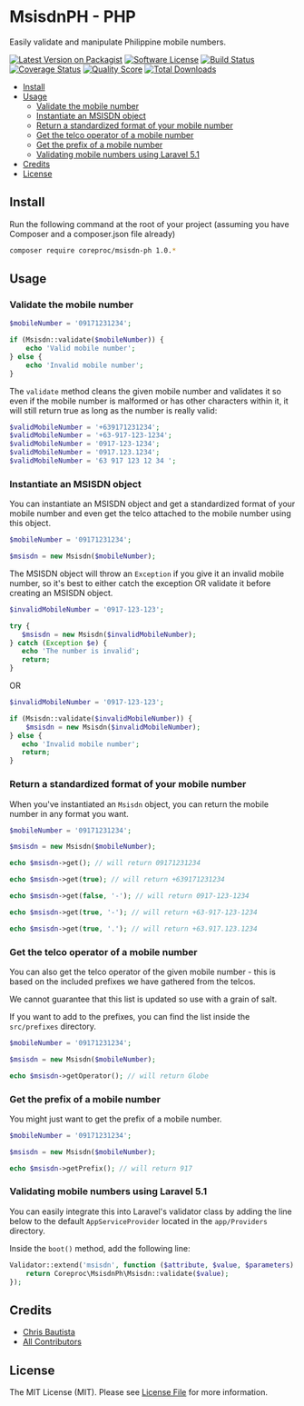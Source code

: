 MsisdnPH - PHP
=====================

Easily validate and manipulate Philippine mobile numbers.

[![Latest Version on Packagist][ico-version]][link-packagist]
[![Software License][ico-license]](LICENSE.md)
[![Build Status][ico-travis]][link-travis]
[![Coverage Status][ico-scrutinizer]][link-scrutinizer]
[![Quality Score][ico-code-quality]][link-code-quality]
[![Total Downloads][ico-downloads]][link-downloads]

* [Install](#install)
* [Usage](#usage)
    * [Validate the mobile number](#validate-the-mobile-number)
    * [Instantiate an MSISDN object](#instantiate-an-msisdn-object)
    * [Return a standardized format of your mobile number](#return-a-standardized-format-of-your-mobile-number)
    * [Get the telco operator of a mobile number](#get-the-telco-operator-of-a-mobile-number)
    * [Get the prefix of a mobile number](#get-the-prefix-of-a-mobile-number)
    * [Validating mobile numbers using Laravel 5.1](#validating-mobile-numbers-using-laravel-51)
* [Credits](#credits)
* [License](#license)

## Install

Run the following command at the root of your project (assuming you have Composer and a composer.json file already)

```bash
composer require coreproc/msisdn-ph 1.0.*
```

## Usage

### Validate the mobile number

```php
$mobileNumber = '09171231234';

if (Msisdn::validate($mobileNumber)) {
    echo 'Valid mobile number';
} else {
    echo 'Invalid mobile number';
}
```

The `validate` method cleans the given mobile number and validates it so even if the mobile number is malformed or has other characters within it, it will still return true as long as the number is really valid:

```php
$validMobileNumber = '+639171231234';
$validMobileNumber = '+63-917-123-1234';
$validMobileNumber = '0917-123-1234';
$validMobileNumber = '0917.123.1234';
$validMobileNumber = '63 917 123 12 34 ';
```

### Instantiate an MSISDN object

You can instantiate an MSISDN object and get a standardized format of your mobile number and even get the telco attached to the mobile number using this object.

```php
$mobileNumber = '09171231234';

$msisdn = new Msisdn($mobileNumber);
```

The MSISDN object will throw an `Exception` if you give it an invalid mobile number, so it's best to either catch the exception OR validate it before creating an MSISDN object.

```php
$invalidMobileNumber = '0917-123-123';

try {
   $msisdn = new Msisdn($invalidMobileNumber);
} catch (Exception $e) {
   echo 'The number is invalid';
   return;
}
```

OR

```php
$invalidMobileNumber = '0917-123-123';

if (Msisdn::validate($invalidMobileNumber)) {
    $msisdn = new Msisdn($invalidMobileNumber);
} else {
   echo 'Invalid mobile number';
   return;
}
```


### Return a standardized format of your mobile number

When you've instantiated an `Msisdn` object, you can return the mobile number in any format you want.

```php
$mobileNumber = '09171231234';

$msisdn = new Msisdn($mobileNumber);

echo $msisdn->get(); // will return 09171231234

echo $msisdn->get(true); // will return +639171231234

echo $msisdn->get(false, '-'); // will return 0917-123-1234

echo $msisdn->get(true, '-'); // will return +63-917-123-1234

echo $msisdn->get(true, '.'); // will return +63.917.123.1234
```

### Get the telco operator of a mobile number

You can also get the telco operator of the given mobile number - this is based on the included prefixes we have gathered from the telcos.

We cannot guarantee that this list is updated so use with a grain of salt.

If you want to add to the prefixes, you can find the list inside the `src/prefixes` directory.

```php
$mobileNumber = '09171231234';

$msisdn = new Msisdn($mobileNumber);

echo $msisdn->getOperator(); // will return Globe
```

### Get the prefix of a mobile number

You might just want to get the prefix of a mobile number.

```php
$mobileNumber = '09171231234';

$msisdn = new Msisdn($mobileNumber);

echo $msisdn->getPrefix(); // will return 917
```

### Validating mobile numbers using Laravel 5.1

You can easily integrate this into Laravel's validator class by adding the line below to the default `AppServiceProvider` located in the `app/Providers` directory.

Inside the `boot()` method, add the following line:

```php
Validator::extend('msisdn', function ($attribute, $value, $parameters) {
    return Coreproc\MsisdnPh\Msisdn::validate($value);
});
```

## Credits

- [Chris Bautista][link-author]
- [All Contributors][link-contributors]

## License

The MIT License (MIT). Please see [License File](LICENSE.md) for more information.

[ico-version]: https://img.shields.io/packagist/v/coreproc/msisdn-ph.svg?style=flat-square
[ico-license]: https://img.shields.io/badge/license-MIT-brightgreen.svg?style=flat-square
[ico-travis]: https://img.shields.io/travis/CoreProc/msisdn-ph-php/master.svg?style=flat-square
[ico-scrutinizer]: https://img.shields.io/scrutinizer/coverage/g/CoreProc/msisdn-ph-php.svg?style=flat-square
[ico-code-quality]: https://img.shields.io/scrutinizer/g/CoreProc/msisdn-ph-php.svg?style=flat-square
[ico-downloads]: https://img.shields.io/packagist/dt/coreproc/msisdn-ph.svg?style=flat-square

[link-packagist]: https://packagist.org/packages/coreproc/msisdn-ph
[link-travis]: https://travis-ci.org/CoreProc/msisdn-ph-php
[link-scrutinizer]: https://scrutinizer-ci.com/g/CoreProc/msisdn-ph-php/code-structure
[link-code-quality]: https://scrutinizer-ci.com/g/CoreProc/msisdn-ph-php
[link-downloads]: https://packagist.org/packages/coreproc/msisdn-ph
[link-author]: https://github.com/chrisbjr
[link-contributors]: ../../contributors